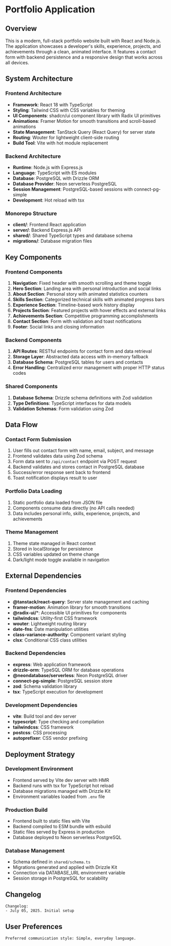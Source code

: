 # Portfolio Application

## Overview

This is a modern, full-stack portfolio website built with React and Node.js. The application showcases a developer's skills, experience, projects, and achievements through a clean, animated interface. It features a contact form with backend persistence and a responsive design that works across all devices.

## System Architecture

### Frontend Architecture
- **Framework**: React 18 with TypeScript
- **Styling**: Tailwind CSS with CSS variables for theming
- **UI Components**: shadcn/ui component library with Radix UI primitives
- **Animations**: Framer Motion for smooth transitions and scroll-based animations
- **State Management**: TanStack Query (React Query) for server state
- **Routing**: Wouter for lightweight client-side routing
- **Build Tool**: Vite with hot module replacement

### Backend Architecture
- **Runtime**: Node.js with Express.js
- **Language**: TypeScript with ES modules
- **Database**: PostgreSQL with Drizzle ORM
- **Database Provider**: Neon serverless PostgreSQL
- **Session Management**: PostgreSQL-based sessions with connect-pg-simple
- **Development**: Hot reload with tsx

### Monorepo Structure
- **client/**: Frontend React application
- **server/**: Backend Express.js API
- **shared/**: Shared TypeScript types and database schema
- **migrations/**: Database migration files

## Key Components

### Frontend Components
1. **Navigation**: Fixed header with smooth scrolling and theme toggle
2. **Hero Section**: Landing area with personal introduction and social links
3. **About Section**: Personal story with animated statistics counters
4. **Skills Section**: Categorized technical skills with animated progress bars
5. **Experience Section**: Timeline-based work history display
6. **Projects Section**: Featured projects with hover effects and external links
7. **Achievements Section**: Competitive programming accomplishments
8. **Contact Section**: Form with validation and toast notifications
9. **Footer**: Social links and closing information

### Backend Components
1. **API Routes**: RESTful endpoints for contact form and data retrieval
2. **Storage Layer**: Abstracted data access with in-memory fallback
3. **Database Schema**: PostgreSQL tables for users and contacts
4. **Error Handling**: Centralized error management with proper HTTP status codes

### Shared Components
1. **Database Schema**: Drizzle schema definitions with Zod validation
2. **Type Definitions**: TypeScript interfaces for data models
3. **Validation Schemas**: Form validation using Zod

## Data Flow

### Contact Form Submission
1. User fills out contact form with name, email, subject, and message
2. Frontend validates data using Zod schema
3. Form data sent to `/api/contact` endpoint via POST request
4. Backend validates and stores contact in PostgreSQL database
5. Success/error response sent back to frontend
6. Toast notification displays result to user

### Portfolio Data Loading
1. Static portfolio data loaded from JSON file
2. Components consume data directly (no API calls needed)
3. Data includes personal info, skills, experience, projects, and achievements

### Theme Management
1. Theme state managed in React context
2. Stored in localStorage for persistence
3. CSS variables updated on theme change
4. Dark/light mode toggle available in navigation

## External Dependencies

### Frontend Dependencies
- **@tanstack/react-query**: Server state management and caching
- **framer-motion**: Animation library for smooth transitions
- **@radix-ui/***: Accessible UI primitives for components
- **tailwindcss**: Utility-first CSS framework
- **wouter**: Lightweight routing library
- **date-fns**: Date manipulation utilities
- **class-variance-authority**: Component variant styling
- **clsx**: Conditional CSS class utilities

### Backend Dependencies
- **express**: Web application framework
- **drizzle-orm**: TypeSQL ORM for database operations
- **@neondatabase/serverless**: Neon PostgreSQL driver
- **connect-pg-simple**: PostgreSQL session store
- **zod**: Schema validation library
- **tsx**: TypeScript execution for development

### Development Dependencies
- **vite**: Build tool and dev server
- **typescript**: Type checking and compilation
- **tailwindcss**: CSS framework
- **postcss**: CSS processing
- **autoprefixer**: CSS vendor prefixing

## Deployment Strategy

### Development Environment
- Frontend served by Vite dev server with HMR
- Backend runs with tsx for TypeScript hot reload
- Database migrations managed with Drizzle Kit
- Environment variables loaded from `.env` file

### Production Build
- Frontend built to static files with Vite
- Backend compiled to ESM bundle with esbuild
- Static files served by Express in production
- Database deployed to Neon serverless PostgreSQL

### Database Management
- Schema defined in `shared/schema.ts`
- Migrations generated and applied with Drizzle Kit
- Connection via DATABASE_URL environment variable
- Session storage in PostgreSQL for scalability

## Changelog

```
Changelog:
- July 05, 2025. Initial setup
```

## User Preferences

```
Preferred communication style: Simple, everyday language.
```